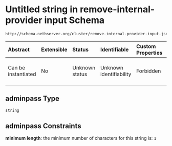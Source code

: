 # Untitled string in remove-internal-provider input Schema

```txt
http://schema.nethserver.org/cluster/remove-internal-provider-input.json#/properties/adminpass
```



| Abstract            | Extensible | Status         | Identifiable            | Custom Properties | Additional Properties | Access Restrictions | Defined In                                                                                                  |
| :------------------ | :--------- | :------------- | :---------------------- | :---------------- | :-------------------- | :------------------ | :---------------------------------------------------------------------------------------------------------- |
| Can be instantiated | No         | Unknown status | Unknown identifiability | Forbidden         | Allowed               | none                | [remove-internal-provider-input.json\*](cluster/remove-internal-provider-input.json "open original schema") |

## adminpass Type

`string`

## adminpass Constraints

**minimum length**: the minimum number of characters for this string is: `1`

